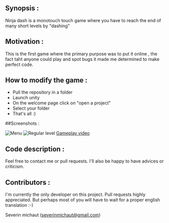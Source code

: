 ## Synopsis :

Ninja dash is a monotouch touch game where you have to reach the end of many short levels by "dashing"


## Motivation : 

This is the first game where the primary purpose was to put it online , the fact taht anyone could play and spot bugs it made me determined to make perfect code. 

## How to modify the game : 

* Pull the repository in a folder
* Launch unity
* On the welcome page click on "open a project"
* Select your folder
* That's all :)

##Screenshots :

![Menu](https://www.dropbox.com/s/u2jk2898val1jto/menu.png?dl=0&raw=true)
![Regular level](https://www.dropbox.com/s/j9tjmsbibwk4szy/gameplay1.png?dl=0&raw=true)
[Gameplay video](https://www.youtube.com/watch?v=teUP5yQtTzs)


## Code description : 

    
Feel free to contact me or pull requests. I'll also be happy to have advices or criticism.

## Contributors :

I'm currently the only developer on this project. Pull requests highly appreciated. But perhaps most of you will have to wait for a proper english translation :-)

Severin michaut (severinmichaut@gmail.com)



